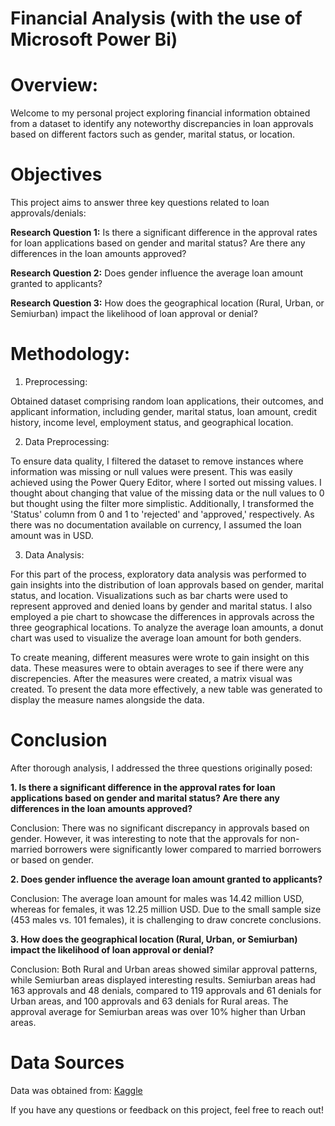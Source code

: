 # Financial Analysis (with the use of Microsoft Power Bi)

# Overview:

Welcome to my personal project exploring financial information obtained from a dataset to identify any noteworthy discrepancies in loan approvals based on different factors such as gender, marital status, or location.

# Objectives

This project aims to answer three key questions related to loan approvals/denials:

**Research Question 1:**
Is there a significant difference in the approval rates for loan applications based on gender and marital status? Are there any differences in the loan amounts approved?

**Research Question 2:**
Does gender influence the average loan amount granted to applicants?

**Research Question 3:**
How does the geographical location (Rural, Urban, or Semiurban) impact the likelihood of loan approval or denial?
   
# Methodology:

1. Preprocessing:

Obtained dataset comprising random loan applications, their outcomes, and applicant information, including gender, marital status, loan amount, credit history, income level, employment status, and geographical location.

2. Data Preprocessing:
   
To ensure data quality, I filtered the dataset to remove instances where information was missing or null values were present. This was easily achieved using the Power Query Editor, where I sorted out missing values. I thought about changing that value of the missing data or the null values to 0 but thought using the filter more simplistic. Additionally, I transformed the 'Status' column from 0 and 1 to 'rejected' and 'approved,' respectively. As there was no documentation available on currency, I assumed the loan amount was in USD.

3. Data Analysis:
   
For this part of the process, exploratory data analysis was performed to gain insights into the distribution of loan approvals based on gender, marital status, and location.  Visualizations such as bar charts were used to represent approved and denied loans by gender and marital status. I also employed a pie chart to showcase the differences in approvals across the three geographical locations. To analyze the average loan amounts, a donut chart was used to visualize the average loan amount for both genders.

To create meaning, different measures were wrote to gain insight on this data. These measures were to obtain averages to see if there were any discrepencies. After the measures were created, a matrix visual was created. To present the data more effectively, a new table was generated to display the measure names alongside the data.

# Conclusion

After thorough analysis, I addressed the three questions originally posed:

**1. Is there a significant difference in the approval rates for loan applications based on gender and marital status? Are there any differences in the loan amounts approved?**

Conclusion: There was no significant discrepancy in approvals based on gender. However, it was interesting to note that the approvals for non-married borrowers were significantly lower compared to married borrowers or based on gender.

**2. Does gender influence the average loan amount granted to applicants?**

Conclusion: The average loan amount for males was 14.42 million USD, whereas for females, it was 12.25 million USD. Due to the small sample size (453 males vs. 101 females), it is challenging to draw concrete conclusions.

**3. How does the geographical location (Rural, Urban, or Semiurban) impact the likelihood of loan approval or denial?**

Conclusion: Both Rural and Urban areas showed similar approval patterns, while Semiurban areas displayed interesting results. Semiurban areas had 163 approvals and 48 denials, compared to 119 approvals and 61 denials for Urban areas, and 100 approvals and 63 denials for Rural areas. The approval average for Semiurban areas was over 10% higher than Urban areas.

# Data Sources

Data was obtained from: [Kaggle](https://www.kaggle.com/datasets/mirzahasnine/loan-data-set?resource=download&select=loan_train.csv)

If you have any questions or feedback on this project, feel free to reach out!
